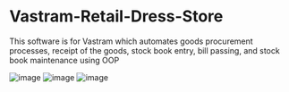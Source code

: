 # Vastram-Retail-Dress-Store
This software is for Vastram which automates goods procurement processes, receipt of the goods, stock book entry, bill passing, and stock book maintenance using OOP

![image](https://user-images.githubusercontent.com/117190128/208949535-ab3b6246-9bf8-4e47-a5fc-7d8a0d1e211a.png)
![image](https://user-images.githubusercontent.com/117190128/208949654-1b81e93b-b84f-461e-983a-53f610d8c127.png)
![image](https://user-images.githubusercontent.com/117190128/208949554-938e73e6-553c-4166-a19d-dfae7e5dc0be.png)







